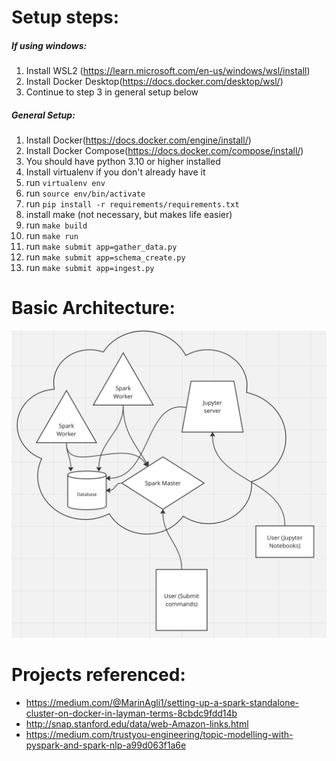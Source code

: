 # Setup steps:

##### If using windows:
1. Install WSL2 (https://learn.microsoft.com/en-us/windows/wsl/install)
2. Install Docker Desktop(https://docs.docker.com/desktop/wsl/)
3. Continue to step 3 in general setup below



##### General Setup:
1. Install Docker(https://docs.docker.com/engine/install/)
2. Install Docker Compose(https://docs.docker.com/compose/install/)
3. You should have python 3.10 or higher installed
4. Install virtualenv if you don't already have it
5. run `virtualenv env`
6. run `source env/bin/activate`
7. run `pip install -r requirements/requirements.txt`
8. install make (not necessary, but makes life easier)
9. run `make build`
10. run `make run`
11. run `make submit app=gather_data.py`
12. run `make submit app=schema_create.py`
13. run `make submit app=ingest.py`


# Basic Architecture:
![Architecture](image.png)

# Projects referenced:

- https://medium.com/@MarinAgli1/setting-up-a-spark-standalone-cluster-on-docker-in-layman-terms-8cbdc9fdd14b
- http://snap.stanford.edu/data/web-Amazon-links.html
- https://medium.com/trustyou-engineering/topic-modelling-with-pyspark-and-spark-nlp-a99d063f1a6e